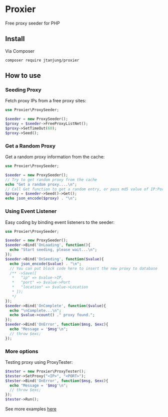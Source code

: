 # Proxier

Free proxy seeder for PHP

## Install

Via Composer

```
composer require jtanjung/proxier
```

## How to use


### Seeding Proxy

Fetch proxy IPs from a free proxy sites:

```php
use Proxier\ProxySeeder;

$seeder = new ProxySeeder();
$proxy = $seeder->FreeProxyListNet();
$proxy->SetTimeOut(60);
$proxy->Seed();
```

### Get a Random Proxy

Get a random proxy information from the cache:

```php
use Proxier\ProxySeeder;

$seeder = new ProxySeeder();
// Try to get random proxy from the cache
echo "Get a random proxy....\n";
// Call Get function to get a random entry, or pass md5 value of IP:Port
$proxy = $seeder->Seed()->Get();
echo json_encode($proxy) . "\n";
```

### Using Event Listener

Easy coding by binding event listeners to the seeder:

```php
use Proxier\ProxySeeder;

$seeder = new ProxySeeder();
$seeder->Bind('OnLoading', function(){
  echo "Start seeding, please wait...\n";
});
$seeder->Bind('OnSeeding', function($value){
  echo json_encode($value) . "\n";
  // You can put block code here to insert the new proxy to database
  /** ->Save([
   *   "ip" => $value->IP,
   *   "port" => $value->Port
   *   "location" => $value->Location
   * ]);
   */
});
$seeder->Bind('OnComplete', function($value){
  echo "\nComplete...\n";
  echo $value->count() ." proxy found.";
});
$seeder->Bind('OnError', function($msg, $exc){
  echo "Message = '$msg'\n";
  // throw $exc;
});
```

### More options

Testing proxy using ProxyTester:

``` php
$tester = new Proxier\ProxyTester();
$tester->SetProxy("<IP>", "<PORT>");
$tester->Bind('OnError', function($msg, $exc){
  echo "Message = '$msg'\n";
  // throw $exc;
});
$tester->Run();
```
See more examples [here](https://github.com/jtanjung/proxier/tree/main/tests)
